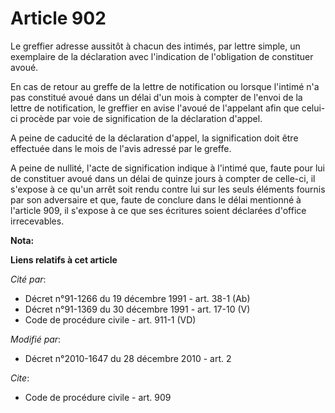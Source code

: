 # Article 902

Le greffier adresse aussitôt à chacun des intimés, par lettre simple, un exemplaire de la déclaration avec l'indication de
l'obligation de constituer avoué. 

En cas de retour au greffe de la lettre de notification ou lorsque l'intimé n'a pas constitué avoué dans un délai d'un mois à
compter de l'envoi de la lettre de notification, le greffier en avise l'avoué de l'appelant afin que celui-ci procède par
voie de signification de la déclaration d'appel.

A peine de  caducité de la déclaration d'appel, la signification doit être effectuée dans le mois de l'avis adressé par le
greffe.

A peine de nullité, l'acte de signification indique à l'intimé que, faute pour lui de constituer avoué dans un délai de
quinze jours à compter de celle-ci, il s'expose à ce qu'un arrêt soit rendu contre lui sur les seuls éléments fournis par son
adversaire et que, faute de conclure dans le délai mentionné à l'article 909, il s'expose à ce que ses écritures soient
déclarées d'office irrecevables.

**Nota:**



**Liens relatifs à cet article**

_Cité par_:

  - Décret n°91-1266 du 19 décembre 1991 - art. 38-1 (Ab)
  - Décret n°91-1369 du 30 décembre 1991 - art. 17-10 (V)
  - Code de procédure civile - art. 911-1 (VD)

_Modifié par_:

  - Décret n°2010-1647 du 28 décembre 2010 - art. 2

_Cite_:

  - Code de procédure civile - art. 909
